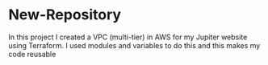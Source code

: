 # New-Repository

In this  project I created a VPC (multi-tier) in AWS for my Jupiter website using Terraform. I used modules and variables to do this and this makes my code reusable


